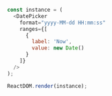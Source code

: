 
<!--start-code-->

```js
const instance = (
  <DatePicker
    format="yyyy-MM-dd HH:mm:ss"
    ranges={[
      {
        label: 'Now',
        value: new Date()
      }
    ]}
  />
);

ReactDOM.render(instance);
```

<!--end-code-->
